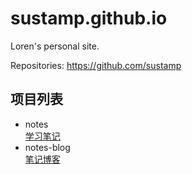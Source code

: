 # sustamp.github.io 
Loren's personal site.

Repositories: <a href="https://github.com/sustamp" target="_blank">https://github.com/sustamp</a>

## 项目列表
- notes  
  <a href="https://sustamp.github.io/notes" target="_blank">学习笔记</a>
- notes-blog  
  <a href="https://sustamp.github.io/notes-blog" target="_blank">笔记博客</a>
